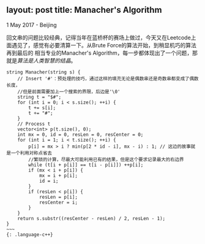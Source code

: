 layout: post
title: Manacher's Algorithm
---

<p class="meta">1 May 2017 - Beijing</p>

回文串的问题比较经典，记得当年在蓝桥杯的赛场上做过，今天又在Leetcode上面遇见了，感觉有必要清算一下。从Brute Force的算法开始，到稍显机巧的算法再到最后的
相当专业的Manacher's Algorithm，每一步都体现出了一个问题，那就是*算法是人类智慧的结晶*。


~~~~
string Manacher(string s) {
    // Insert '#'：预处理的技巧，通过这样的填充无论是偶数串还是奇数串都变成了偶数长度，
    //但是前面需要加上一个搜索的界限，后边是'\0'
    string t = "$#";
    for (int i = 0; i < s.size(); ++i) {
        t += s[i];
        t += "#";
    }
    // Process t
    vector<int> p(t.size(), 0);
    int mx = 0, id = 0, resLen = 0, resCenter = 0;
    for (int i = 1; i < t.size(); ++i) {
        p[i] = mx > i ? min(p[2 * id - i], mx - i) : 1; // 这边的故事就是一个利用对称点省去
        //繁琐的计算，尽最大可能利用已有的结果，但是这个要求记录最大的右边界
        while (t[i + p[i]] == t[i - p[i]]) ++p[i];
        if (mx < i + p[i]) {
            mx = i + p[i];
            id = i;
        }
        if (resLen < p[i]) {
            resLen = p[i];
            resCenter = i;
        }
    }
    return s.substr((resCenter - resLen) / 2, resLen - 1);
}
~~~
{: .language-c++}

